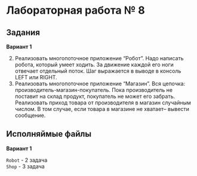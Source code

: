 # Лабораторная работа № 8
## Задания

**Вариант 1**

2. Реализовать многопоточное приложение “Робот”. Надо написать робота, который умеет ходить. За движение каждой его 
ноги отвечает отдельный поток. Шаг выражается в выводе в консоль LEFT или RIGHT.
3. Реализовать многопоточное приложение “Магазин”. Вся цепочка: производитель-магазин-покупатель. Пока 
производитель не поставит на склад продукт, покупатель не может его забрать. Реализовать приход товара от 
производителя в магазин случайным числом. В том случае, если товара в магазине не хватает– вывести сообщение.

## Исполняймые файлы

**Вариант 1**

`Robot` - 2 задача  
`Shop` - 3 задача
 